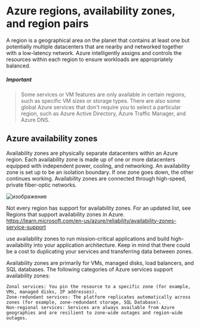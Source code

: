 # Azure regions, availability zones, and region pairs  
A region is a geographical area on the planet that contains at least one but potentially multiple datacenters that are nearby and networked together with a low-latency network. Azure intelligently assigns and controls the resources within each region to ensure workloads are appropriately balanced.  
##### Important  
> Some services or VM features are only available in certain regions, such as specific VM sizes or storage types. There are also some global Azure services that don't require you to select a particular region, such as Azure Active Directory, Azure Traffic Manager, and Azure DNS.

## Azure availability zones  

Availability zones are physically separate datacenters within an Azure region. Each availability zone is made up of one or more datacenters equipped with independent power, cooling, and networking. An availability zone is set up to be an isolation boundary. If one zone goes down, the other continues working. Availability zones are connected through high-speed, private fiber-optic networks.  

![изображение](https://github.com/devSLAVUS/AZ-305/assets/91405914/b2b49a19-046a-4e4b-90f2-a9668fc31e8f)  


Not every region has support for availability zones. For an updated list, see Regions that support availability zones in Azure.
https://learn.microsoft.com/en-us/azure/reliability/availability-zones-service-support  


use availability zones to run mission-critical applications and build high-availability into your application architecture. Keep in mind that there could be a cost to duplicating your services and transferring data between zones.  

Availability zones are primarily for VMs, managed disks, load balancers, and SQL databases. The following categories of Azure services support availability zones:

    Zonal services: You pin the resource to a specific zone (for example, VMs, managed disks, IP addresses).
    Zone-redundant services: The platform replicates automatically across zones (for example, zone-redundant storage, SQL Database).
    Non-regional services: Services are always available from Azure geographies and are resilient to zone-wide outages and region-wide outages.
